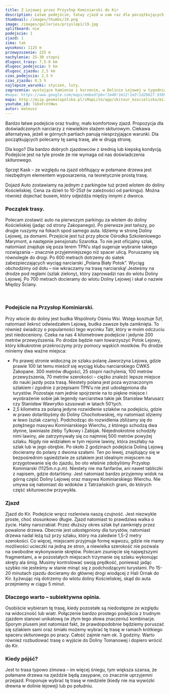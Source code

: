```yaml
---
title: Z Lejowej przez Przysłop Kominiarski do Kir
description: Łatwe podejście, łatwy zjazd w sam raz dla początkujących na krótki spacer skiturowy. Przy stabilnych śniegach brak zagrożenia lawinowego. Z pewnością jest to propozycja dla osób, które cenią sobie brak turystów na szlakach, a nie spektakularne zjazdy.
thumbnail: /images/thumbs/19.png
image: /images/galleries/przyslop1/19.jpg
splitboard: nie
podejscie: 1
zjazd: 1
zima: tak
wysokosc: 1125 m
przewyzszenie: 225 m
nachylenie: 25-30 stopni
dlugosc_trasy: 7,5-8 km
dlugosc_podejscia: 5 km
dlugosc_zjazdu: 2,5 km
czas_podejscia: 2,5 h
czas_zjazdu: 0,5 h
najlepsze_warunki: styczeń, luty.
zagrozenia: wystające kamienie i korzenie, w Dolinie Lejowej w tygodniu można trafić na zwózki drewna. Możliwe oblodzenie zwłaszcza w zjeździe z Przysłopu.
#mapa: https://www.google.com/maps/embed?pb=!1m40!1m12!1m3!1d20827.938922827263!2d19.838678677404506!3d49.26706692708182!2m3!1f0!2f0!3f0!3m2!1i1024!2i768!4f13.1!4m25!3e2!4m5!1s0x471592d040abec65%3A0xb323ce2bc797fa1!2sDolina+Ko%C5%9Bcieliska+-+Wej%C5%9Bcie%2C+Dolina+Ko%C5%9Bcieliska%2C+Ko%C5%9Bcielisko!3m2!1d49.2734141!2d19.868870299999998!4m5!1s0x47159328cd53eb49%3A0xa624b8d2ec90cc81!2sDolina+Lejowa%2C+Szlak+pieszy+%C5%BC%C3%B3%C5%82ty%2C+34-500+Zakopane!3m2!1d49.2775308!2d19.8498169!4m5!1s0x471592e5be8ed9ff%3A0xdc0b45fd4a74cc1f!2zS29taW5pYXJza2kgUHJ6eXPFgm9wLCBOxJlkenkgS3ViacWEY2EsIEtvxZtjaWVsaXNrbw!3m2!1d49.2570239!2d19.8562291!4m5!1s0x471592d040abec65%3A0xb323ce2bc797fa1!2sDolina+Ko%C5%9Bcieliska+-+Wej%C5%9Bcie%2C+Dolina+Ko%C5%9Bcieliska%2C+Ko%C5%9Bcielisko!3m2!1d49.2734141!2d19.868870299999998!5e0!3m2!1sen!2spl!4v1559159093534!5m2!1sen!2spl
mapa: http://miip.geomalopolska.pl/iMapLite/app/skitour_koscielisko/miip_skitour_koscielisko_2.html
youtube_id: lGbxFcntWws
autor: mateusz
---
```

Bardzo łatwe podejście oraz trudny, mało komfortowy zjazd. Propozycja dla doświadczonych narciarzy z niewielkim stażem skiturowym. Ciekawa alternatywa, jeżeli w górnych partiach panują niesprzyjające warunki. Dla początkujących polecamy tę samą trasę, ale w drugą stronę.

<div class="info">

<p>
    <span class="title">Dla kogo?</span>
 Dla bardzo dobrych zjazdowców z średnią lub kiepską kondycją. Podejście jest na tyle proste że nie wymaga od nas doświadczenia skiturowego. </p>

 <p>
    <span class="title">Sprzęt</span>
  Kask – ze względu na zjazd obfitujący w połamane drzewa jest niezbędnym elementem wyposarzenia, na teoretycznie prostą trasę.  </p>

 <p>
    <span class="title">Dojazd</span>
  Auto zostawiamy na jednym z parkingów tuż przed wlotem do doliny Kościeliskiej. Cena za dzień to 10-25zł (w zależności od parkingu). Można również dojechać busem, który odjeżdża między innymi z dworca.
</p>
</div>

<!-- excerpt -->

### Początek trasy.

Polecam zostawić auto na pierwszym parkingu za wlotem do doliny Kościeliskiej (jadąc od strony Zakopanego). Po pierwsze jest tańszy, po drugie ruszymy na fokach spod samego auta. Idziemy w stronę Doliny Lejowej, za domami. Przejście jest tuż przy płocie Ośrodka Szkoleniowego Marymont, a następnie pensjonatu Szarotka. To nie jest oficjalny szlak, natomiast znajduje się poza terem TPN’u stąd sugeruje wybranie takiego rozwiązania – znacznie przyjemniejszego niż spacer ulicą. Poruszamy się równolegle do drogi. Po 600 metrach dotrzemy do siatek zabezpieczających wyciąg narciarski „Polana Biały Potok”. Wyciąg obchodzimy od dołu – nie wkraczamy na trasę narciarską! Jesteśmy na drodze pod reglami (szlak zielony), który zaprowadzi nas do wlotu Doliny Lejowej. Po 700 metrach docieramy do wlotu Doliny Lejowej i skał o nazwie Między Ściany.

<span class="image modal gallery">
  <a href="/images/galleries/przyslop1/10.jpg" title=""><img src="/images/galleries/przyslop1/10.jpg.thumb.jpg" alt="" /></a>
  <a href="/images/galleries/przyslop1/11.jpg" title=""><img src="/images/galleries/przyslop1/11.jpg.thumb.jpg" alt="" /></a>
  <a href="/images/galleries/przyslop1/12.jpg" title=""><img src="/images/galleries/przyslop1/12.jpg.thumb.jpg" alt="" /></a>
  <a href="/images/galleries/przyslop1/13.jpg" title=""><img src="/images/galleries/przyslop1/13.jpg.thumb.jpg" alt="" /></a>
  <a href="/images/galleries/przyslop1/14.jpg" title=""><img src="/images/galleries/przyslop1/14.jpg.thumb.jpg" alt="" /></a>
  <a href="/images/galleries/przyslop1/15.jpg" title=""><img src="/images/galleries/przyslop1/15.jpg.thumb.jpg" alt="" /></a>
  <a href="/images/galleries/przyslop1/16.jpg" title=""><img src="/images/galleries/przyslop1/16.jpg.thumb.jpg" alt="" /></a>
  <a href="/images/galleries/przyslop1/17.jpg" title=""><img src="/images/galleries/przyslop1/17.jpg.thumb.jpg" alt="" /></a>
  <a href="/images/galleries/przyslop1/18.jpg" title=""><img src="/images/galleries/przyslop1/18.jpg.thumb.jpg" alt="" /></a>
  <a href="/images/galleries/przyslop1/19.jpg" title=""><img src="/images/galleries/przyslop1/19.jpg.thumb.jpg" alt="" /></a>
  <a href="/images/galleries/przyslop1/20.jpg" title=""><img src="/images/galleries/przyslop1/20.jpg.thumb.jpg" alt="" /></a>
  <a href="/images/galleries/przyslop1/21.jpg" title=""><img src="/images/galleries/przyslop1/21.jpg.thumb.jpg" alt="" /></a>
  <a href="/images/galleries/przyslop1/23.jpg" title=""><img src="/images/galleries/przyslop1/23.jpg.thumb.jpg" alt="" /></a>
  <a href="/images/galleries/przyslop1/25.jpg" title=""><img src="/images/galleries/przyslop1/25.jpg.thumb.jpg" alt="" /></a>
  <a href="/images/galleries/przyslop1/6.jpg" title=""><img src="/images/galleries/przyslop1/6.jpg.thumb.jpg" alt="" /></a>
  <a href="/images/galleries/przyslop1/7.jpg" title=""><img src="/images/galleries/przyslop1/7.jpg.thumb.jpg" alt="" /></a>
  <a href="/images/galleries/przyslop1/8.jpg" title=""><img src="/images/galleries/przyslop1/8.jpg.thumb.jpg" alt="" /></a>
  <a href="/images/galleries/przyslop1/9.jpg" title=""><img src="/images/galleries/przyslop1/9.jpg.thumb.jpg" alt="" /></a>
</span>


### Podejście na Przysłop Kominiarski.

Przy wlocie do doliny jest budka Wspólnoty Ośmiu Wsi. Wstęp kosztuje 5zł, natomiast ilekroć odwiedzałem Lejową, budka zawsze była zamknięta. To również świadczy o popularności tego wycinku Tatr, który w moim odczuciu jest niedoceniony. Czeka na nas 4 kilometrowe podejście i jedynie 200 metrów przewyższenia. Po drodze będzie nam towarzyszyć Potok Lejowy, który kilkukrotnie przekroczymy przy pomocy wąskich mostków. Po drodze miniemy dwa ważne miejsca:
* Po prawej stronie widoczną ze szlaku polanę Jaworzyna Lejowa, gdzie prawie 100 lat temu mieścił się wyciąg klubu narciarskiego CWKS Zakopane. 300 metrów długości, 25 stopni nachylenia, 100 metrów przewyższenia, 70 metrów szerokości – ciężko znaleźć lepsze miejsce do nauki jazdy poza trasą. Niestety polana jest poza wyznaczonym szlakiem i zgodnie z przepisami TPN’u nie jest udostępniona dla turystów. Pozostaje nam jednie spojrzenie na to piękne miejsce i wyobrażenie sobie jak legendy narciarstwa takie jak Stanisław Marusarz czy Stanisław Wawrytko szusowali w latach 50’tych.
* 2,5 kilometra za polaną jedyne rozwidlenie szlaków na podejściu, gdzie w prawo dotarlibyśmy do Doliny Chochołowskiej, my natomiast idziemy w lewo (szlak czarny). Podchodząc do rozwidlenia zbliżamy się do potężnego masywu Kominiarskiego Wierchu, z którego schodzą dwa słynne, lawiniaste żleby Tylkowy i Zabijak. Niejednokrotnie schodziły nimi lawiny, ale zatrzymywały się co najmniej 500 metrów powyżej szlaku. Nigdy nie widziałem w tym rejonie lawiny, która zeszłaby na szlak lub w jego obrębie.
Po około 2 godzinach podejścia Doliną Lejową docieramy do polany z dwoma szałami. Ten po lewej, znajdujący się w bezpośrednim sąsiedztwie ze szlakiem jest idealnym miejscem na przygotowanie się do zjazdu, bo oto właśnie zdobyliśmy Przysłop Kominiarski (1125m.n.p.m). Niestety nie ma fanfarów, ani nawet tabliczki z napisem, gdzie dotarliśmy. Jest natomiast bardzo przyjemny widok na górną część Doliny Lejowej oraz masywa Kominiarskiego Wierchu. Nie umywa się natomiast do widoków z Tatrzańskich grani, do których część skiturowców przywykła.
<!-- Stwórz galerię ze zdjęć z folderu "przyslop2" -->
<!-- gallery przyslop2 -->


### Zjazd


Zjazd do Kir.
Podejście wręcz rozleniwia naszą czujność. Jest niezwykle proste, choć stosunkowo długie. Zjazd natomiast to prawdziwa walka o życie. Halny narozrabiał. Przez dłuższy okres szlak był zamknięty przez powalone drzewa. Obecnie jest udostępniony dla turystów, natomiast drzewa nadal leżą tuż przy szlaku, który ma zaledwie 1,5-2 metry szerokości. Co więcej, miejscami przyjmuje formę wąwozu, gdzie nie mamy możliwości ucieczki na jedną ze stron, a niewielka szerokość nie pozwala na swobodne wykonywanie skrętów. Polecam zsunięcie się najwęższymi fragmentami, a w pozostałych miejscach trzymanie się szlaku wykonując skręty ala śmig. Musimy kontrolować swoją prędkość, ponieważ jadąc szybko nie jesteśmy w stanie minąć się z podchodzącymi turystami. Po 15-20 minutach zjazdu docieramy do głównej drogi wiodącej z Hali Ornak do Kir. Łyżwując nią dotrzemy do wlotu doliny Kościeliskiej, skąd do auta przejmiemy w ciągu 5 minut.
<!-- Stwórz galerię ze zdjęć z folderu "przyslop3" -->
<!-- gallery przyslop3 -->

### Dlaczego warto – subiektywna opinia.

Osobiście wybieram tę trasę, kiedy pozostałe są niedostępne ze względu na widoczność lub wiatr. Połączenie bardzo prostego podejścia z trudnym zjazdem stanowi unikatową (w złym tego słowa znaczeniu) kombinacje. Sporym plusem jest natomiast fakt, że prawdopodobnie będziemy poruszać się szlakiem sami oraz śmiało możemy wybrać tę trasę w ramach krótkiego spaceru skiturowego po pracy. Całość zajmie nam ok. 3 godziny. Warto również rozbudować trasę o wyjście do Doliny Tomanowej i dopiero wrócić do Kir.

### Kiedy pójść?

Jest to trasa typowo zimowa – im więcej śniegu, tym większa szansa, że połamane drzewa na zjeździe będą zasypane, co znacznie uprzyjemni przejazd. Proponuje wybrać tę trasę w niedziele (kiedy nie ma wywózki drewna w dolinie lejowej) lub po południu.
